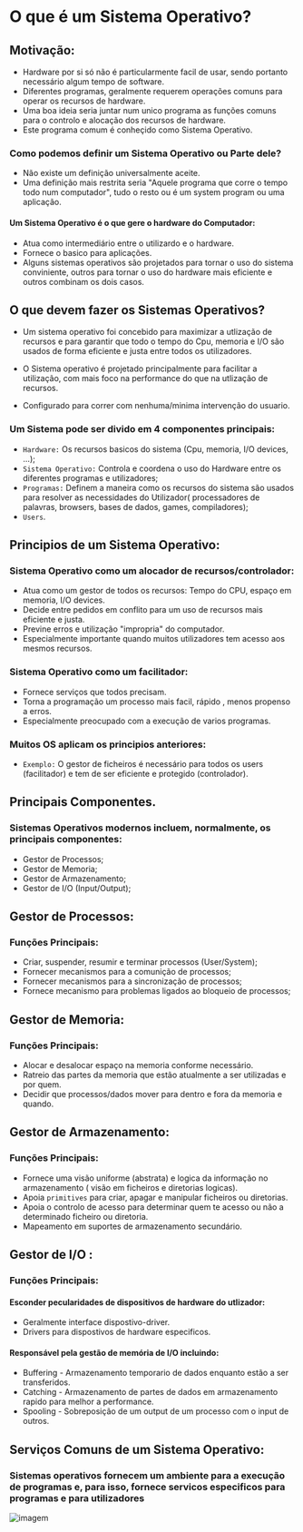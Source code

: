 # O que é um Sistema Operativo?

## Motivação:

- Hardware por si só não é particularmente facil de usar, sendo portanto necessário algum tempo de software.
- Diferentes programas, geralmente requerem operações comuns para operar os recursos de hardware.
- Uma boa ideia seria juntar num unico programa as funções comuns para o controlo e alocação dos recursos de hardware.
- Este programa comum é conheçido como Sistema Operativo.

### Como podemos definir um Sistema Operativo ou Parte dele?

- Não existe um definição universalmente aceite.
- Uma definição mais restrita seria "Aquele programa que corre o tempo todo num computador", tudo o resto ou é um system program ou uma aplicação.

#### Um Sistema Operativo é o que gere o hardware do Computador:

- Atua como intermediário entre o utilizardo e o hardware.
- Fornece o basico para aplicações.
- Alguns sistemas operativos são projetados para tornar o uso do sistema conviniente, outros para tornar o uso do hardware mais eficiente e outros combinam os dois casos.

## O que devem fazer os Sistemas Operativos?
  
  - Um sistema operativo foi concebido para maximizar a utlização de recursos e para garantir que todo o tempo do Cpu, memoria e I/O são usados de forma eficiente e justa entre todos os utilizadores.
  
  - O Sistema operativo é projetado principalmente para facilitar a utilização, com mais foco na performance do que na utlização de recursos.
  - Configurado para correr com nenhuma/minima intervenção do usuario.

### Um Sistema pode ser divido em 4 componentes principais:
  
  - `Hardware:` Os recursos basicos do sistema (Cpu, memoria, I/O devices, ...);
  - `Sistema Operativo:` Controla e coordena o uso do Hardware entre os diferentes programas e utilizadores;
  - `Programas:` Definem a maneira como os recursos do sistema são usados para resolver as necessidades do Utilizador( processadores de palavras, browsers, bases de dados, games, compiladores);
  - `Users`.

## Principios de um Sistema Operativo:

### Sistema Operativo como um alocador de recursos/controlador:

  - Atua como um gestor de todos os recursos: Tempo do CPU, espaço em memoria, I/O devices.
  - Decide entre pedidos em conflito para um uso de recursos mais eficiente e justa.
  - Previne erros e utilização "impropria" do computador.
  - Especialmente importante quando muitos utilizadores tem acesso aos mesmos recursos.
  
### Sistema Operativo como um facilitador:
  
  - Fornece serviços que todos precisam.
  - Torna a programação um processo mais facil, rápido , menos propenso a erros.
  - Especialmente preocupado com a execução de varios programas.
  
### Muitos OS aplicam os principios anteriores:
  - `Exemplo:` O gestor de ficheiros é necessário para todos os users (facilitador) e tem de ser eficiente e protegido (controlador).

## Principais Componentes.
  ### Sistemas Operativos modernos incluem, normalmente, os principais componentes:
  
  - Gestor de Processos;
  - Gestor de Memoria;
  - Gestor de Armazenamento;
  - Gestor de I/O (Input/Output);
    
## Gestor de Processos:
  ### Funções Principais:
    
   - Criar, suspender, resumir e terminar processos (User/System);
   - Fornecer mecanismos para a comunição de processos;
   - Fornecer mecanismos para a sincronização de processos;
   - Fornece mecanismo para problemas ligados ao bloqueio de processos;
    
## Gestor de Memoria:
   ### Funções Principais:
   
   - Alocar e desalocar espaço na memoria conforme necessário.
   - Ratreio das partes da memoria que estão atualmente a ser utilizadas e por quem.
   - Decidir que processos/dados mover para dentro e fora da memoria e quando.

## Gestor de Armazenamento:
   ### Funções Principais:
   
   - Fornece uma visão uniforme (abstrata) e logica da informação no armazenamento ( visão em ficheiros e diretorias logicas).
   - Apoia `primitives` para criar, apagar e manipular ficheiros ou diretorias.
   - Apoia o controlo de acesso para determinar quem te acesso ou não a determinado ficheiro ou diretoria.
   - Mapeamento em suportes de armazenamento secundário.
   
## Gestor de I/O :
   ### Funções Principais:
   
   #### Esconder pecularidades de dispositivos de hardware do utlizador:
   
   - Geralmente interface dispostivo-driver.
   - Drivers para dispostivos de hardware especificos.

  #### Responsável pela gestão de memória de I/O incluindo:
  
  - Buffering - Armazenamento temporario de dados enquanto estão a ser transferidos.
  - Catching  - Armazenamento de partes de dados em armazenamento rapido para melhor a performance.
  - Spooling  - Sobreposição de um output de um processo com o input de outros. 
  
## Serviços Comuns de um Sistema Operativo:

  ### Sistemas operativos fornecem um ambiente para a execução de programas e, para isso, fornece servicos especificos para programas e para utilizadores
  ![imagem](https://user-images.githubusercontent.com/62023102/119206636-95bbbe00-ba93-11eb-96c6-3fe7e2ed6592.png)


